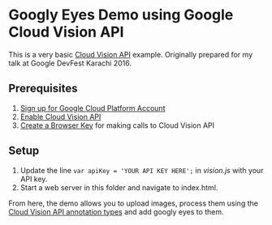 # Googly Eyes Demo using Google Cloud Vision API

This is a very basic [Cloud Vision API](https://cloud.google.com/vision/) example. Originally prepared for my talk at Google DevFest Karachi 2016.

## Prerequisites
1. [Sign up for Google Cloud Platform Account](http://cloud.google.com)
2. [Enable Cloud Vision API](https://cloud.google.com/vision/docs/getting-started)
3. [Create a Browser Key](https://cloud.google.com/vision/docs/auth-template/cloud-api-auth) for making calls to Cloud Vision API


## Setup
1. Update the line `var apiKey = 'YOUR API KEY HERE';` in *vision.js* with your API key.
2. Start a web server in this folder and navigate to index.html.


From here, the demo allows you to upload images, process them using the [Cloud Vision API annotation types](https://cloud.google.com/vision/reference/rest/v1/images/annotate#Type) and add googly eyes to them.
